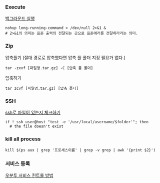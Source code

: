 ### Execute

[백그라운드 실행](http://unix.stackexchange.com/questions/103731/run-a-command-without-making-me-wait)

    nohup long-running-command > /dev/null 2>&1 &
    # 2>&1의 의미는 표준 출력의 전달되는 곳으로 표준에러를 전달하라라는 의미. 
    
### Zip

압축풀기 (절대 경로로 압축했다면 압축 풀 폴더 지정 필요가 없다.)

    tar -zxvf [파일명.tar.gz] -C [압축 풀 폴더]
압축하기

    tar zcvf [파일명.tar.gz] [압축 폴더]

### SSH

[ssh로 파일이 있는지 체크하기](http://serverfault.com/questions/103174/check-to-see-if-a-directory-exists-remotely-shell-script)

    if ! ssh user@host "test -e '/usr/local/username/$folder'"; then
      # the file doesn't exist

### kill all process

    kill $(ps aux | grep '프로세스이름' | grep -v grep | awk '{print $2}')

### 서비스 등록

[우분투 서비스 컨트롤 방법](http://snoopybox.co.kr/1720)
